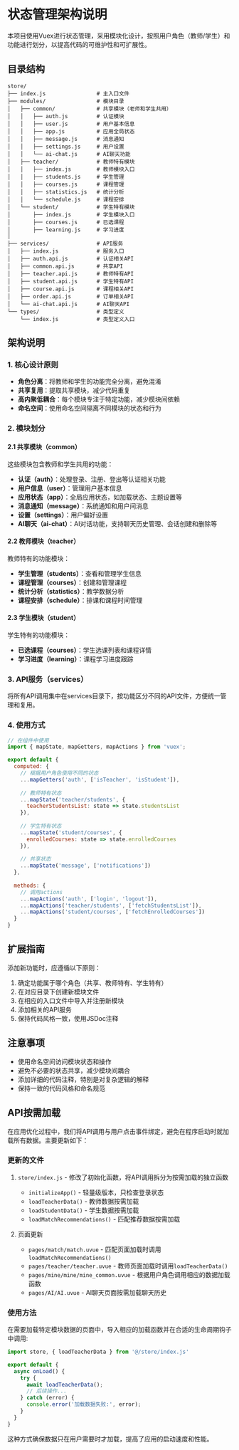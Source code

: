 # 状态管理架构说明

本项目使用Vuex进行状态管理，采用模块化设计，按照用户角色（教师/学生）和功能进行划分，以提高代码的可维护性和可扩展性。

## 目录结构

```
store/
├── index.js                # 主入口文件
├── modules/                # 模块目录
│   ├── common/             # 共享模块（老师和学生共用）
│   │   ├── auth.js         # 认证模块
│   │   ├── user.js         # 用户基本信息
│   │   ├── app.js          # 应用全局状态
│   │   ├── message.js      # 消息通知
│   │   ├── settings.js     # 用户设置
│   │   └── ai-chat.js      # AI聊天功能
│   ├── teacher/            # 教师特有模块
│   │   ├── index.js        # 教师模块入口
│   │   ├── students.js     # 学生管理
│   │   ├── courses.js      # 课程管理
│   │   ├── statistics.js   # 统计分析
│   │   └── schedule.js     # 课程安排
│   └── student/            # 学生特有模块
│       ├── index.js        # 学生模块入口
│       ├── courses.js      # 已选课程
│       ├── learning.js     # 学习进度
│  
├── services/               # API服务
│   ├── index.js            # 服务入口
│   ├── auth.api.js         # 认证相关API
│   ├── common.api.js       # 共享API
│   ├── teacher.api.js      # 教师特有API
│   ├── student.api.js      # 学生特有API
│   ├── course.api.js       # 课程相关API
│   ├── order.api.js        # 订单相关API
│   └── ai-chat.api.js      # AI聊天API
└── types/                  # 类型定义
    └── index.js            # 类型定义入口
```

## 架构说明

### 1. 核心设计原则

- **角色分离**：将教师和学生的功能完全分离，避免混淆
- **共享复用**：提取共享模块，减少代码重复
- **高内聚低耦合**：每个模块专注于特定功能，减少模块间依赖
- **命名空间**：使用命名空间隔离不同模块的状态和行为

### 2. 模块划分

#### 2.1 共享模块（common）

这些模块包含教师和学生共用的功能：

- **认证（auth）**：处理登录、注册、登出等认证相关功能
- **用户信息（user）**：管理用户基本信息
- **应用状态（app）**：全局应用状态，如加载状态、主题设置等
- **消息通知（message）**：系统通知和用户间消息
- **设置（settings）**：用户偏好设置
- **AI聊天（ai-chat）**：AI对话功能，支持聊天历史管理、会话创建和删除等

#### 2.2 教师模块（teacher）

教师特有的功能模块：

- **学生管理（students）**：查看和管理学生信息
- **课程管理（courses）**：创建和管理课程
- **统计分析（statistics）**：教学数据分析
- **课程安排（schedule）**：排课和课程时间管理

#### 2.3 学生模块（student）

学生特有的功能模块：

- **已选课程（courses）**：学生选课列表和课程详情
- **学习进度（learning）**：课程学习进度跟踪

### 3. API服务（services）

将所有API调用集中在services目录下，按功能区分不同的API文件，方便统一管理和复用。

### 4. 使用方式

```javascript
// 在组件中使用
import { mapState, mapGetters, mapActions } from 'vuex';

export default {
  computed: {
    // 根据用户角色使用不同的状态
    ...mapGetters('auth', ['isTeacher', 'isStudent']),
    
    // 教师特有状态
    ...mapState('teacher/students', {
      teacherStudentsList: state => state.studentsList
    }),
    
    // 学生特有状态
    ...mapState('student/courses', {
      enrolledCourses: state => state.enrolledCourses
    }),
    
    // 共享状态
    ...mapState('message', ['notifications'])
  },
  
  methods: {
    // 调用actions
    ...mapActions('auth', ['login', 'logout']),
    ...mapActions('teacher/students', ['fetchStudentsList']),
    ...mapActions('student/courses', ['fetchEnrolledCourses'])
  }
}
```

## 扩展指南

添加新功能时，应遵循以下原则：

1. 确定功能属于哪个角色（共享、教师特有、学生特有）
2. 在对应目录下创建新模块文件
3. 在相应的入口文件中导入并注册新模块
4. 添加相关的API服务
5. 保持代码风格一致，使用JSDoc注释

## 注意事项

- 使用命名空间访问模块状态和操作
- 避免不必要的状态共享，减少模块间耦合
- 添加详细的代码注释，特别是对复杂逻辑的解释
- 保持一致的代码风格和命名规范

## API按需加载

在应用优化过程中，我们将API调用与用户点击事件绑定，避免在程序启动时就加载所有数据。主要更新如下：

### 更新的文件

1. `store/index.js` - 修改了初始化函数，将API调用拆分为按需加载的独立函数
   - `initializeApp()` - 轻量级版本，只检查登录状态
   - `loadTeacherData()` - 教师数据按需加载
   - `loadStudentData()` - 学生数据按需加载
   - `loadMatchRecommendations()` - 匹配推荐数据按需加载

2. 页面更新
   - `pages/match/match.uvue` - 匹配页面加载时调用`loadMatchRecommendations()`
   - `pages/teacher/teacher.uvue` - 教师页面加载时调用`loadTeacherData()`
   - `pages/mine/mine/mine_common.uvue` - 根据用户角色调用相应的数据加载函数
   - `pages/AI/AI.uvue` - AI聊天页面按需加载聊天历史

### 使用方法

在需要加载特定模块数据的页面中，导入相应的加载函数并在合适的生命周期钩子中调用:

```js
import store, { loadTeacherData } from '@/store/index.js'

export default {
  async onLoad() {
    try {
      await loadTeacherData();
      // 后续操作...
    } catch (error) {
      console.error('加载数据失败:', error);
    }
  }
}
```

这种方式确保数据只在用户需要时才加载，提高了应用的启动速度和性能。 